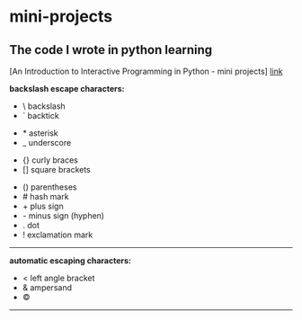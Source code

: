 mini-projects
=============
The code I wrote in python learning
-------------

[An Introduction to Interactive Programming in Python - mini projects] [link] 

[link]: https://class.coursera.org/interactivepython-003/class "Python"


**backslash escape characters:**

* \\   backslash
* \`   backtick
+ \*   asterisk
+ \_   underscore
- \{\}  curly braces
- \[\]  square brackets
* \(\)  parentheses
* \#   hash mark
* \+   plus sign
* \-   minus sign (hyphen)
* \.   dot
* \!   exclamation mark

***************

**automatic escaping characters:**
* < left angle bracket
* & ampersand
* &copy;

****************
